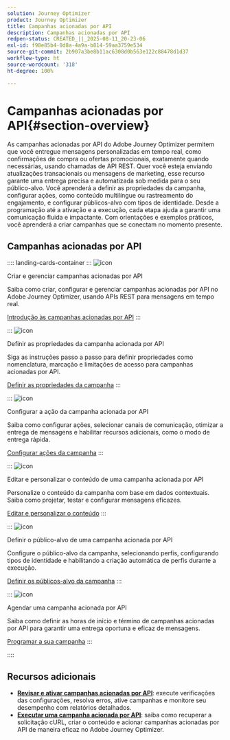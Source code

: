 ```yaml
---
solution: Journey Optimizer
product: Journey Optimizer
title: Campanhas acionadas por API
description: Campanhas acionadas por API
redpen-status: CREATED_||_2025-08-11_20-23-06
exl-id: f98e85b4-8d8a-4a9a-b814-59aa3759e534
source-git-commit: 2b907a3be8b11ac6308d0b563e122c88478d1d37
workflow-type: ht
source-wordcount: '318'
ht-degree: 100%

---
```


# Campanhas acionadas por API{#section-overview}

As campanhas acionadas por API do Adobe Journey Optimizer permitem que você entregue mensagens personalizadas em tempo real, como confirmações de compra ou ofertas promocionais, exatamente quando necessárias, usando chamadas de API REST. Quer você esteja enviando atualizações transacionais ou mensagens de marketing, esse recurso garante uma entrega precisa e automatizada sob medida para o seu público-alvo. Você aprenderá a definir as propriedades da campanha, configurar ações, como conteúdo multilíngue ou rastreamento do engajamento, e configurar públicos-alvo com tipos de identidade. Desde a programação até a ativação e a execução, cada etapa ajuda a garantir uma comunicação fluida e impactante. Com orientações e exemplos práticos, você aprenderá a criar campanhas que se conectam no momento presente.

## Campanhas acionadas por API

:::: landing-cards-container
:::
![icon](https://cdn.experienceleague.adobe.com/icons/circle-play.svg?lang=pt-BR)

Criar e gerenciar campanhas acionadas por API

Saiba como criar, configurar e gerenciar campanhas acionadas por API no Adobe Journey Optimizer, usando APIs REST para mensagens em tempo real.

[Introdução às campanhas acionadas por API](../using/campaigns/api-triggered-campaigns.md)
:::

:::
![icon](https://cdn.experienceleague.adobe.com/icons/list-check.svg?lang=pt-BR)

Definir as propriedades da campanha acionada por API

Siga as instruções passo a passo para definir propriedades como nomenclatura, marcação e limitações de acesso para campanhas acionadas por API.

[Definir as propriedades da campanha](../using/campaigns/api-triggered-campaign-properties.md)
:::

:::
![icon](https://cdn.experienceleague.adobe.com/icons/gear.svg?lang=pt-BR)

Configurar a ação da campanha acionada por API

Saiba como configurar ações, selecionar canais de comunicação, otimizar a entrega de mensagens e habilitar recursos adicionais, como o modo de entrega rápida.

[Configurar ações da campanha](../using/campaigns/api-triggered-campaign-action.md)
:::

:::
![icon](https://cdn.experienceleague.adobe.com/icons/bullseye.svg?lang=pt-BR)

Editar e personalizar o conteúdo de uma campanha acionada por API

Personalize o conteúdo da campanha com base em dados contextuais. Saiba como projetar, testar e configurar mensagens eficazes.

[Editar e personalizar o conteúdo](../using/campaigns/api-triggered-campaign-content.md)
:::

:::
![icon](https://cdn.experienceleague.adobe.com/icons/users.svg?lang=pt-BR)

Definir o público-alvo de uma campanha acionada por API

Configure o público-alvo da campanha, selecionando perfis, configurando tipos de identidade e habilitando a criação automática de perfis durante a execução.

[Definir os públicos-alvo da campanha](../using/campaigns/api-triggered-campaign-audience.md)
:::

:::
![icon](https://cdn.experienceleague.adobe.com/icons/clock.svg?lang=pt-BR)

Agendar uma campanha acionada por API

Saiba como definir as horas de início e término de campanhas acionadas por API para garantir uma entrega oportuna e eficaz de mensagens.

[Programar a sua campanha](../using/campaigns/api-triggered-campaign-schedule.md)
:::

::::


## Recursos adicionais

- **[Revisar e ativar campanhas acionadas por API](../using/campaigns/review-activate-api-triggered-campaign.md)**: execute verificações das configurações, resolva erros, ative campanhas e monitore seu desempenho com relatórios detalhados.
- **[Executar uma campanha acionada por API](../using/campaigns/trigger-campaigns.md)**: saiba como recuperar a solicitação cURL, criar o conteúdo e acionar campanhas acionadas por API de maneira eficaz no Adobe Journey Optimizer.
